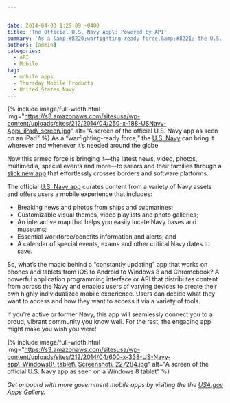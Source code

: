 ```yaml
---


date: 2014-04-03 1:29:09 -0400
title: 'The Official U.S. Navy App\: Powered by API'
summary: 'As a &amp;#8220;warfighting-ready force,&amp;#8221; the U.S. Navy can bring it wherever and whenever it&amp;#8217;s needed around the globe. Now this armed force is bringing it&mdash;the latest news, video, photos, multimedia, special events and more&mdash;to sailors and their families through a'
authors: [admin]
categories:
  - API
  - Mobile
tag:
  - mobile apps
  - Thursday Mobile Products
  - United States Navy
---
```


{% include image/full-width.html img="https://s3.amazonaws.com/sitesusa/wp-content/uploads/sites/212/2014/04/250-x-188-USNavy-App\_iPad\_screen.jpg" alt="A screen of the official U.S. Navy app as seen on an iPad" %}
As a &#8220;warfighting-ready force,&#8221; the [U.S. Navy](http://www.navy.mil/) can bring it wherever and whenever it&#8217;s needed around the globe.

Now this armed force is bringing it—the latest news, video, photos, multimedia, special events and more—to sailors and their families through a [slick new app](http://www.navy.mil/ah_online/ftrStory.asp?issue=3&id=76319) that effortlessly crosses borders and software platforms.

The official [U.S. Navy app](http://applocker.navy.mil) curates content from a variety of Navy assets and offers users a mobile experience that includes:

  * Breaking news and photos from ships and submarines;
  * Customizable visual themes, video playlists and photo galleries;
  * An interactive map that helps you easily locate Navy bases and museums;
  * Essential workforce/benefits information and alerts; and
  * A calendar of special events, exams and other critical Navy dates to save.

So, what&#8217;s the magic behind a &#8220;constantly updating&#8221; app that works on phones and tablets from iOS to Android to Windows 8 and Chromebook? A powerful application programming interface or API that distributes content from across the Navy and enables users of varying devices to create their own highly individualized mobile experience. Users can decide what they want to access and how they want to access it via a variety of tools.

If you&#8217;re active or former Navy, this app will seamlessly connect you to a proud, vibrant community you know well. For the rest, the engaging app might make you wish you were!


{% include image/full-width.html img="https://s3.amazonaws.com/sitesusa/wp-content/uploads/sites/212/2014/04/600-x-338-US-Navy-app\_Windows8\_tablet\_Screenshot\_227284.jpg" alt="A screen of the official U.S. Navy app as seen on a Windows 8 tablet" %}

_Get onboard with more government mobile apps by visiting the the [USA.gov Apps Gallery](http://apps.usa.gov/)._